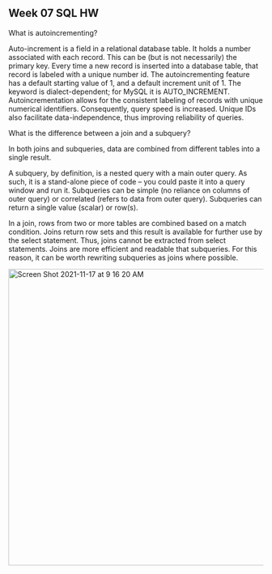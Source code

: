 ## Week 07 SQL HW

What is autoincrementing?

Auto-increment is a field in a relational database table. It holds a number associated with each record. This can be (but is not necessarily) the primary key. Every time a new record is inserted into a database table, that record is labeled with a unique number id. The autoincrementing feature has a default starting value of 1, and a default increment unit of 1. The keyword is dialect-dependent; for MySQL it is AUTO_INCREMENT. Autoincrementation allows for the consistent labeling of records with unique numerical identifiers. Consequently, query speed is increased. Unique IDs also facilitate data-independence, thus improving reliability of queries.

What is the difference between a join and a subquery?

In both joins and subqueries, data are combined from different tables into a single result. 

A subquery, by definition, is a nested query with a main outer query. As such, it is a stand-alone piece of code – you could paste it into a query window and run it. Subqueries can be simple (no reliance on columns of outer query) or correlated (refers to data from outer query). Subqueries can return a single value (scalar) or row(s).

In a join, rows from two or more tables are combined based on a match condition. Joins return row sets and this result is available for further use by the select statement. Thus, joins cannot be extracted from select statements. Joins are more efficient and readable that subqueries. For this reason, it can be worth rewriting subqueries as joins where possible.

<img width="586" alt="Screen Shot 2021-11-17 at 9 16 20 AM" src="https://user-images.githubusercontent.com/79848763/142231388-9974ade8-b2be-48c3-8b27-a89eafee0181.png">
